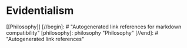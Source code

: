 # Evidentialism

[[Philosophy]]
[//begin]: # "Autogenerated link references for markdown compatibility"
[philosophy]: philosophy "Philosophy"
[//end]: # "Autogenerated link references"